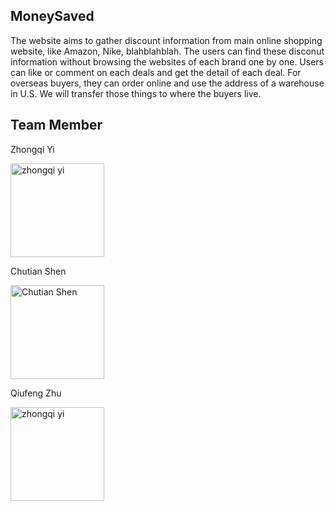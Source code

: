 ## MoneySaved
The website aims to gather discount information from main online shopping website, like Amazon, Nike, blahblahblah.
The users can find these disconut information without browsing the websites of each brand one by one. Users can like or comment on each deals and get the detail of each deal.
For overseas buyers, they can order online and use the address of a warehouse in U.S. We will transfer those things to where the buyers live.

## Team Member

  Zhongqi Yi

<img src=https://media.licdn.com/mpr/mpr/shrinknp_400_400/AAEAAQAAAAAAAAb0AAAAJDNmM2MyZDExLTcwYjctNDI5Ni05NGFiLTE5MGU2YWQ2OTE0MQ.jpg title="zhongqi yi" height="150" />

Chutian Shen

<img src=https://media.licdn.com/mpr/mpr/shrinknp_400_400/AAEAAQAAAAAAAAbLAAAAJDQ4YmFmZjI1LTZmZmEtNDMyNi1iZGQ1LTZjNWRlOGUzOTg5MA.jpg title="Chutian Shen" height="150" />

Qiufeng Zhu

<img src=https://media.licdn.com/media/AAEAAQAAAAAAAAdFAAAAJDZkNzAyNGFlLThiMDktNDI0Yi1iYTI3LTMwNGFhZDMyNDE0MA.jpg title="zhongqi yi" height="150" />
